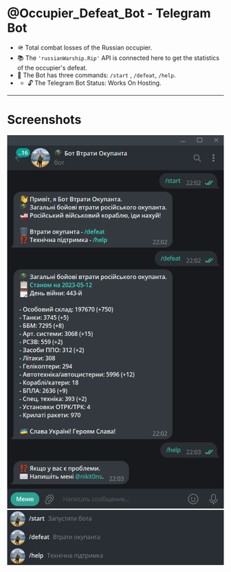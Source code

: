 # @Occupier_Defeat_Bot - Telegram Bot

- :military_helmet: Total combat losses of the Russian occupier.
- :books: The `'russianWarship.Rip'` API is connected here to get the statistics of the occupier's defeat.
- :open_file_folder: The Bot has three commands: `/start` , `/defeat`, `/help`.
- - :unlock: The Telegram Bot Status: Works On Hosting.

---

# Screenshots

![Occupier_Defeat_Bot](https://github.com/nikit0ns/Occupier_Defeat_Bot/blob/master/Screenshots/Occupier_Defeat_Bot.png)
![Occupier_Defeat_Bot_Commands](https://github.com/nikit0ns/Occupier_Defeat_Bot/blob/master/Screenshots/Occupier_Defeat_Bot_Commands.png)
